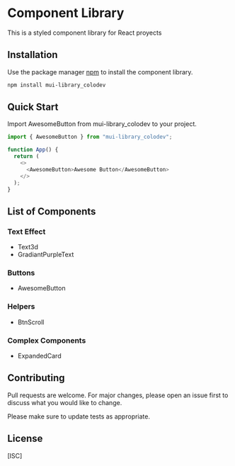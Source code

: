 # Component Library

This is a styled component library for React proyects

## Installation

Use the package manager [npm](https://www.npmjs.com/) to install the component library.

```bash
npm install mui-library_colodev
```

## Quick Start

Import AwesomeButton from mui-library_colodev to your project.

```javascript
import { AwesomeButton } from "mui-library_colodev";

function App() {
  return (
    <>
      <AwesomeButton>Awesome Button</AwesomeButton>
    </>
  );
}
```

## List of Components

### Text Effect

- Text3d
- GradiantPurpleText

### Buttons

- AwesomeButton

### Helpers

- BtnScroll

### Complex Components

- ExpandedCard

## Contributing

Pull requests are welcome. For major changes, please open an issue first to discuss what you would like to change.

Please make sure to update tests as appropriate.

## License

[ISC]
